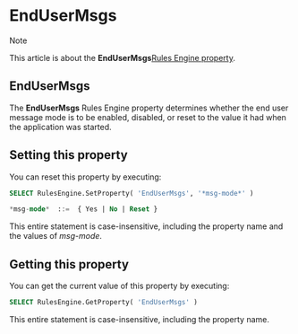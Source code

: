 # EndUserMsgs



> [!NOTE]
> This article is about the **EndUserMsgs**[Rules Engine property](/docs/Modeller%20and%20Rules%20Engine/Rules%20Engine%20properties).

## **EndUserMsgs**

The **EndUserMsgs** Rules Engine property determines whether the end user message mode is to be enabled, disabled, or reset to the value it had when the application was started.

## Setting this property

You can reset this property by executing:
 

```sql
SELECT RulesEngine.SetProperty( 'EndUserMsgs', '*msg-mode*' )

*msg-mode*  ::=  { Yes | No | Reset }
```

This entire statement is case-insensitive, including the property name and the values of *msg-mode*.

## Getting this property

You can get the current value of this property by executing:

```sql
SELECT RulesEngine.GetProperty( 'EndUserMsgs' )
```

This entire statement is case-insensitive, including the property name.